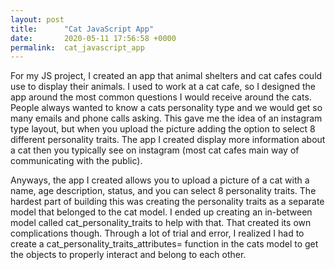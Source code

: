 ```yaml
---
layout: post
title:      "Cat JavaScript App"
date:       2020-05-11 17:56:58 +0000
permalink:  cat_javascript_app
---
```



For my JS project, I created an app that animal shelters and cat cafes could use to display their animals. I used to work at a cat cafe, so I designed the app around the most common questions I would receive around the cats. People always wanted to know a cats personality type and we would get so many emails and phone calls asking. This gave me the idea of an instagram type layout, but when you upload the picture adding the option to select 8 different personality traits. The app I created display more information about a cat then you typically see on instagram (most cat cafes main way of communicating with the public).

Anyways, the app I created allows you to upload a picture of a cat with a name, age description, status, and you can select 8 personality traits. The hardest part of building this was creating the personality traits as a separate model that belonged to the cat model. I ended up creating an in-between model called cat_personality_traits to help with that. That created its own complications though. Through a lot of trial and error, I realized I had to create a cat_personality_traits_attributes= function in the cats model to get the objects to properly interact and belong to each other.

